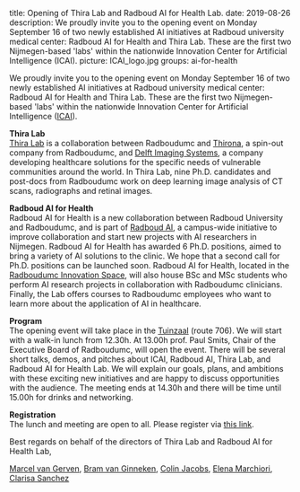 title: Opening of Thira Lab and Radboud AI for Health Lab.
date: 2019-08-26
description: We proudly invite you to the opening event on Monday September 16 of two newly established AI initiatives at Radboud university medical center: Radboud AI for Health and Thira Lab. These are the first two Nijmegen-based 'labs' within the nationwide Innovation Center for Artificial Intelligence (ICAI).
picture: ICAI_logo.jpg
groups: ai-for-health

We proudly invite you to the opening event on Monday September 16 of two newly established AI initiatives at Radboud university medical center: Radboud AI for Health and Thira Lab. These are the first two Nijmegen-based 'labs' within the nationwide Innovation Center for Artificial Intelligence ([ICAI](https://icai.ai/)). 
 
**Thira Lab**  
[Thira Lab](https://icai.ai/thira-lab/) is a collaboration between Radboudumc and [Thirona](https://thirona.eu/), a spin-out company from Radboudumc, and [Delft Imaging Systems](https://www.delft.care/), a company developing healthcare solutions for the specific needs of vulnerable communities around the world. In Thira Lab, nine Ph.D. candidates and post-docs from Radboudumc work on deep learning image analysis of CT scans, radiographs and retinal images. 
 
**Radboud AI for Health**   
Radboud AI for Health is a new collaboration between Radboud University and Radboudumc, and is part of [Radboud AI](https://www.ru.nl/ai/), a campus-wide initiative to improve collaboration and start new projects with AI researchers in Nijmegen. Radboud AI for Health has awarded 6 Ph.D. positions, aimed to bring a variety of AI solutions to the clinic. We hope that a second call for Ph.D. positions can be launched soon. Radboud AI for Health, located in the [Radboudumc Innovation Space](https://www.radboudumc.nl/en/reshape/innovation-space), will also house BSc and MSc students who perform AI research projects in collaboration with Radboudumc clinicians. Finally, the Lab offers courses to Radboudumc employees who want to learn more about the application of AI in healthcare.
 
**Program**  
The opening event will take place in the [Tuinzaal](https://www.radboudumc.nl/onderwijs/scholingen/peri-operatieve-zorg/locatie) (route 706). We will start with a walk-in lunch from 12.30h. At 13.00h prof. Paul Smits, Chair of the Executive Board of Radboudumc, will open the event. There will be several short talks, demos, and pitches about ICAI, Radboud AI, Thira Lab, and Radboud AI for Health Lab. We will explain our goals, plans, and ambitions with these exciting new initiatives and are happy to discuss opportunities with the audience.
The meeting ends at 14.30h and there will be time until 15.00h for drinks and networking.
 
**Registration**  
The lunch and meeting are open to all. Please register via [this link](https://radboudumc-web.ungerboeck.com/reg/reg_p1_form.aspx?oc=10&ct=COURREG&eventid=10408).
 
Best regards on behalf of the directors of Thira Lab and Radboud AI for Health Lab,
 
[Marcel van Gerven](mailto:m.vangerven@donders.ru.nl), [Bram van Ginneken](mailto:bram.vanginneken@radboudumc.nl), [Colin Jacobs](mailto:colin.jacobs@radboudumc.nl), [Elena Marchiori](elenam@cs.ru.nl), [Clarisa Sanchez](mailto:clara.sanchezgutierrez@radboudumc.nl)
